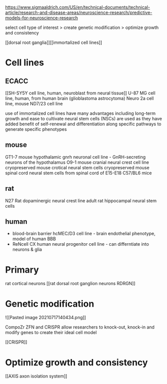 https://www.sigmaaldrich.com/US/en/technical-documents/technical-article/research-and-disease-areas/neuroscience-research/predictive-models-for-neuroscience-research

select cell type of interest > create genetic modification > optimize growth and consistency

[[dorsal root ganglia]][[immortalized cell lines]]

# Cell lines

## ECACC
[[SH-SY5Y cell line, human, neuroblast from neural tissue]]
U-87 MG cell line, human, from human brain (glioblastoma astrocytoma)
Neuro 2a cell line, mouse
ND7/23 cell line

use of immortalized cell lines have many advantages including long-term growth and ease to cultivate
neural stem cells (NSCs) are used as they have added benefit of self-renewal and differentiation along specific pathways to generate specific phenotypes

## mouse
GT1-7 mouse hypothalamic gnrh neuronal cell line - GnRH-secreting neurons of the hypothalamus
O9-1 mouse cranial neural crest cell line
cryopreserved mouse crotical neural stem cells
cryopreserved mouse spinal cord neural stem cells from spinal cord of E15-E18 C57/BL6 mice

## rat
N27 Rat dopaminergic neural crest line
adult rat hippocampal neural stem cells

## human
- blood-brain barrier hcMEC/D3 cell line - brain endothelial phenotype, model of human BBB
- ReNcell CX human neural progenitor cell line - can differntiate into neurons & glia

# Primary
rat cortical neurons
[[rat dorsal root ganglion neurons RDRGN]]

# Genetic modification

![[Pasted image 20210717140434.png]]

CompoZr ZFN and CRISPR allow researchers to knock-out, knock-in and modify genes to create their ideal cell model

[[CRISPR]]

# Optimize growth and consistency
[[AXIS axon isolation system]]